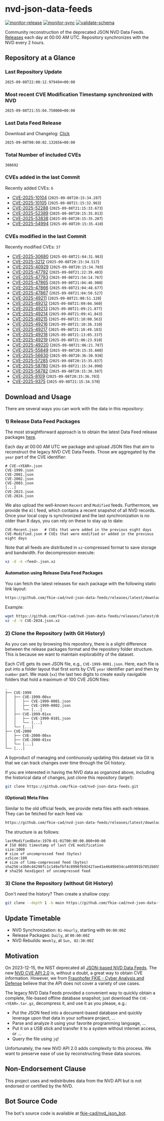 # nvd-json-data-feeds

[![monitor-release](https://github.com/fkie-cad/nvd-json-data-feeds/actions/workflows/monitor_release.yml/badge.svg)](https://github.com/fkie-cad/nvd-json-data-feeds/actions/workflows/monitor_release.yml)
[![monitor-sync](https://github.com/fkie-cad/nvd-json-data-feeds/actions/workflows/monitor_sync.yml/badge.svg)](https://github.com/fkie-cad/nvd-json-data-feeds/actions/workflows/monitor_sync.yml)
[![validate-schema](https://github.com/fkie-cad/nvd-json-data-feeds/actions/workflows/validate_schema.yml/badge.svg)](https://github.com/fkie-cad/nvd-json-data-feeds/actions/workflows/validate_schema.yml)

Community reconstruction of the deprecated JSON NVD Data Feeds.
[Releases](https://github.com/fkie-cad/nvd-json-data-feeds/releases/latest) each day at 00:00 AM UTC.
Repository synchronizes with the NVD every 2 hours.

## Repository at a Glance

### Last Repository Update

```plain
2025-09-08T22:00:12.979494+00:00
```

### Most recent CVE Modification Timestamp synchronized with NVD

```plain
2025-09-08T21:55:04.750000+00:00
```

### Last Data Feed Release

Download and Changelog: [Click](https://github.com/fkie-cad/nvd-json-data-feeds/releases/latest)

```plain
2025-09-08T00:00:02.132656+00:00
```

### Total Number of included CVEs

```plain
308692
```

### CVEs added in the last Commit

Recently added CVEs: `6`

- [CVE-2025-10104](CVE-2025/CVE-2025-101xx/CVE-2025-10104.json) (`2025-09-08T20:15:34.287`)
- [CVE-2025-10105](CVE-2025/CVE-2025-101xx/CVE-2025-10105.json) (`2025-09-08T21:15:32.963`)
- [CVE-2025-52288](CVE-2025/CVE-2025-522xx/CVE-2025-52288.json) (`2025-09-08T21:15:33.673`)
- [CVE-2025-52389](CVE-2025/CVE-2025-523xx/CVE-2025-52389.json) (`2025-09-08T20:15:35.013`)
- [CVE-2025-53838](CVE-2025/CVE-2025-538xx/CVE-2025-53838.json) (`2025-09-08T20:15:35.207`)
- [CVE-2025-54994](CVE-2025/CVE-2025-549xx/CVE-2025-54994.json) (`2025-09-08T20:15:35.410`)


### CVEs modified in the last Commit

Recently modified CVEs: `37`

- [CVE-2025-30680](CVE-2025/CVE-2025-306xx/CVE-2025-30680.json) (`2025-09-08T21:04:31.983`)
- [CVE-2025-3212](CVE-2025/CVE-2025-32xx/CVE-2025-3212.json) (`2025-09-08T20:15:34.517`)
- [CVE-2025-40929](CVE-2025/CVE-2025-409xx/CVE-2025-40929.json) (`2025-09-08T20:15:34.703`)
- [CVE-2025-47792](CVE-2025/CVE-2025-477xx/CVE-2025-47792.json) (`2025-09-08T21:22:39.403`)
- [CVE-2025-47793](CVE-2025/CVE-2025-477xx/CVE-2025-47793.json) (`2025-09-08T21:54:14.767`)
- [CVE-2025-47865](CVE-2025/CVE-2025-478xx/CVE-2025-47865.json) (`2025-09-08T21:04:46.980`)
- [CVE-2025-47866](CVE-2025/CVE-2025-478xx/CVE-2025-47866.json) (`2025-09-08T21:04:48.677`)
- [CVE-2025-47867](CVE-2025/CVE-2025-478xx/CVE-2025-47867.json) (`2025-09-08T21:04:50.527`)
- [CVE-2025-49211](CVE-2025/CVE-2025-492xx/CVE-2025-49211.json) (`2025-09-08T21:08:51.120`)
- [CVE-2025-49212](CVE-2025/CVE-2025-492xx/CVE-2025-49212.json) (`2025-09-08T21:09:04.560`)
- [CVE-2025-49213](CVE-2025/CVE-2025-492xx/CVE-2025-49213.json) (`2025-09-08T21:09:21.877`)
- [CVE-2025-49214](CVE-2025/CVE-2025-492xx/CVE-2025-49214.json) (`2025-09-08T21:09:41.843`)
- [CVE-2025-49215](CVE-2025/CVE-2025-492xx/CVE-2025-49215.json) (`2025-09-08T21:10:00.563`)
- [CVE-2025-49216](CVE-2025/CVE-2025-492xx/CVE-2025-49216.json) (`2025-09-08T21:10:36.310`)
- [CVE-2025-49217](CVE-2025/CVE-2025-492xx/CVE-2025-49217.json) (`2025-09-08T21:10:49.183`)
- [CVE-2025-49218](CVE-2025/CVE-2025-492xx/CVE-2025-49218.json) (`2025-09-08T21:13:05.337`)
- [CVE-2025-49219](CVE-2025/CVE-2025-492xx/CVE-2025-49219.json) (`2025-09-08T21:06:23.910`)
- [CVE-2025-49220](CVE-2025/CVE-2025-492xx/CVE-2025-49220.json) (`2025-09-08T21:06:21.787`)
- [CVE-2025-55849](CVE-2025/CVE-2025-558xx/CVE-2025-55849.json) (`2025-09-08T20:15:35.600`)
- [CVE-2025-56630](CVE-2025/CVE-2025-566xx/CVE-2025-56630.json) (`2025-09-08T20:36:30.930`)
- [CVE-2025-57285](CVE-2025/CVE-2025-572xx/CVE-2025-57285.json) (`2025-09-08T20:15:35.837`)
- [CVE-2025-58780](CVE-2025/CVE-2025-587xx/CVE-2025-58780.json) (`2025-09-08T21:15:34.090`)
- [CVE-2025-58782](CVE-2025/CVE-2025-587xx/CVE-2025-58782.json) (`2025-09-08T20:15:36.507`)
- [CVE-2025-8109](CVE-2025/CVE-2025-81xx/CVE-2025-8109.json) (`2025-09-08T20:15:36.703`)
- [CVE-2025-9375](CVE-2025/CVE-2025-93xx/CVE-2025-9375.json) (`2025-09-08T21:15:34.570`)


## Download and Usage

There are several ways you can work with the data in this repository:

### 1) Release Data Feed Packages

The most straightforward approach is to obtain the latest Data Feed release packages [here](https://github.com/fkie-cad/nvd-json-data-feeds/releases/latest).

Each day at 00:00 AM UTC we package and upload JSON files that aim to reconstruct the legacy NVD CVE Data Feeds.
Those are aggregated by the `year` part of the CVE identifier:

```
# CVE-<YEAR>.json
CVE-1999.json
CVE-2001.json
CVE-2002.json
CVE-2003.json
[...]
CVE-2023.json
CVE-2024.json
```

We also upload the well-known `Recent` and `Modified` feeds.
Furthermore, we provide the `All` feed, which contains a recent snapshot of all NVD records.
Once your local copy is synchronized and the last synchronization is no older than 8 days, you can rely on these to stay up to date:

```plain
CVE-Recent.json   # CVEs that were added in the previous eight days
CVE-Modified.json # CVEs that were modified or added in the previous eight days
```

Note that all feeds are distributed in `xz`-compressed format to save storage and bandwidth.
For decompression execute:

```sh
xz -d -k <feed>.json.xz
```

#### Automation using Release Data Feed Packages

You can fetch the latest releases for each package with the following static link layout:

```sh
https://github.com/fkie-cad/nvd-json-data-feeds/releases/latest/download/CVE-<YEAR>.json.xz
```

Example:

```sh
wget https://github.com/fkie-cad/nvd-json-data-feeds/releases/latest/download/CVE-2024.json.xz
xz -d -k CVE-2024.json.xz
```

### 2) Clone the Repository (with Git History)

As you can see by browsing this repository, there is a slight difference between the release packages format and the repository folder structure.
This is because we want to maintain explorability of the dataset.

Each CVE gets its own JSON file, e.g., `CVE-1999-0001.json`.
Here, each file is put into a folder layout that first sorts by CVE `year` identifier part and then by `number` part.
We mask (`xx`) the last two digits to create easily navigable folders that hold a maximum of 100 CVE JSON files:

```plain
.
├── CVE-1999
│   ├── CVE-1999-00xx
│   │   ├── CVE-1999-0001.json
│   │   ├── CVE-1999-0002.json
│   │   └── [...]
│   ├── CVE-1999-01xx
│   │   ├── CVE-1999-0101.json
│   │   └── [...]
│   └── [...]
├── CVE-2000
│   ├── CVE-2000-00xx
│   ├── CVE-2000-01xx
│   └── [...]
└── [...]
```

A byproduct of managing and continuously updating this dataset via Git is that we can track changes over time through the Git history.

If you are interested in having the NVD data as organized above, including the historical data of changes, just clone this repository (large!):

```sh
git clone https://github.com/fkie-cad/nvd-json-data-feeds.git
```

#### (Optional) Meta Files

Similar to the old official feeds, we provide meta files with each release. They can be fetched for each feed via:

```sh
https://github.com/fkie-cad/nvd-json-data-feeds/releases/latest/download/CVE-<YEAR>.meta
```

The structure is as follows:

```plain
lastModifiedDate:1970-01-01T00:00:00.000+00:00                          # ISO 8601 timestamp of last CVE modification
size:1000                                                               # size of uncompressed feed (bytes)
xzSize:100                                                              # size of lzma-compressed feed (bytes)
sha256:e3b0c44298fc1c149afbf4c8996fb92427ae41e4649b934ca495991b7852b855 # sha256 hexdigest of uncompressed feed
```

### 3) Clone the Repository (without Git History)

Don't need the history? Then create a shallow copy:

```sh
git clone --depth 1 -b main https://github.com/fkie-cad/nvd-json-data-feeds.git
```


## Update Timetable

* NVD Synchronization: `Bi-Hourly`, starting with `00:00:00Z`
* Release Packages: `Daily`, at `00:00:00Z`
* NVD Rebuilds: `Weekly`, at `Sun, 02:30:00Z`


## Motivation

On 2023-12-15, the NIST deprecated all [JSON-based NVD Data Feeds](https://nvd.nist.gov/vuln/data-feeds#divRetirementBanner-1).
The new [NVD CVE API 2.0](https://nvd.nist.gov/developers/vulnerabilities) is, without a doubt, a great way to obtain CVE information.
However, we from [Fraunhofer FKIE - Cyber Analysis and Defense](https://www.fkie.fraunhofer.de/en/departments/cad.html) believe that the API does not cover a variety of use cases.

The legacy NVD Data Feeds provided a convenient way to quickly obtain a complete, file-based offline database snapshot; just download the `CVE-<YEAR>.tar.gz`, decompress it, and use it as you please, e.g.:

- Put the JSON feed into a document-based database and quickly leverage upon that data in your software project, ...
- Parse and analyze it using your favorite programming language, ...
- Put it on a USB stick and transfer it to a system without internet access, or ...
- Query the file using `jq`!

Unfortunately, the new NVD API 2.0 adds complexity to this process.
We want to preserve ease of use by reconstructing these data sources.

## Non-Endorsement Clause

This project uses and redistributes data from the NVD API but is not endorsed or certified by the NVD.

## Bot Source Code

The bot's source code is available at [fkie-cad/nvd\_json\_bot](https://github.com/fkie-cad/nvd_json_bot).